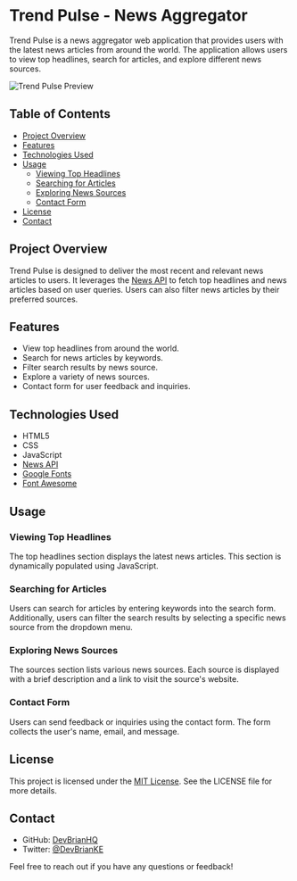 # Trend Pulse - News Aggregator

Trend Pulse is a news aggregator web application that provides users with the latest news articles from around the world. The application allows users to view top headlines, search for articles, and explore different news sources.

![Trend Pulse Preview](trendpulse.gif)

## Table of Contents

- [Project Overview](#project-overview)
- [Features](#features)
- [Technologies Used](#technologies-used)
- [Usage](#usage)
  - [Viewing Top Headlines](#viewing-top-headlines)
  - [Searching for Articles](#searching-for-articles)
  - [Exploring News Sources](#exploring-news-sources)
  - [Contact Form](#contact-form)
- [License](#license)
- [Contact](#contact)

## Project Overview

Trend Pulse is designed to deliver the most recent and relevant news articles to users. It leverages the [News API](https://newsapi.org/) to fetch top headlines and news articles based on user queries. Users can also filter news articles by their preferred sources.

## Features

- View top headlines from around the world.
- Search for news articles by keywords.
- Filter search results by news source.
- Explore a variety of news sources.
- Contact form for user feedback and inquiries.

## Technologies Used

- HTML5
- CSS
- JavaScript
- [News API](https://newsapi.org/)
- [Google Fonts](https://fonts.google.com/)
- [Font Awesome](https://fontawesome.com/)

## Usage

### Viewing Top Headlines

The top headlines section displays the latest news articles. This section is dynamically populated using JavaScript.

### Searching for Articles

Users can search for articles by entering keywords into the search form. Additionally, users can filter the search results by selecting a specific news source from the dropdown menu.

### Exploring News Sources

The sources section lists various news sources. Each source is displayed with a brief description and a link to visit the source's website.

### Contact Form

Users can send feedback or inquiries using the contact form. The form collects the user's name, email, and message.

## License

This project is licensed under the [MIT License](LICENSE). See the LICENSE file for more details.

## Contact

- GitHub: [DevBrianHQ](https://github.com/DevBrianHQ)
- Twitter: [@DevBrianKE](https://twitter.com/DevBrianKE)

Feel free to reach out if you have any questions or feedback!
